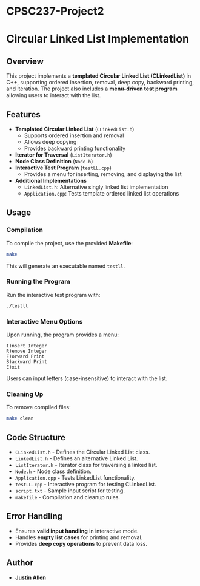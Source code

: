 # CPSC237-Project2
# Circular Linked List Implementation

## Overview
This project implements a **templated Circular Linked List (CLinkedList)** in C++, supporting ordered insertion, removal, deep copy, backward printing, and iteration. The project also includes a **menu-driven test program** allowing users to interact with the list.

## Features
- **Templated Circular Linked List** (`CLinkedList.h`)
  - Supports ordered insertion and removal
  - Allows deep copying
  - Provides backward printing functionality
- **Iterator for Traversal** (`ListIterator.h`)
- **Node Class Definition** (`Node.h`)
- **Interactive Test Program** (`testLL.cpp`)
  - Provides a menu for inserting, removing, and displaying the list
- **Additional Implementations**
  - `LinkedList.h`: Alternative singly linked list implementation
  - `Application.cpp`: Tests template ordered linked list operations

## Usage
### Compilation
To compile the project, use the provided **Makefile**:
```bash
make
```
This will generate an executable named `testll`.

### Running the Program
Run the interactive test program with:
```bash
./testll
```
### Interactive Menu Options
Upon running, the program provides a menu:
```
I)nsert Integer
R)emove Integer
F)orward Print
B)ackward Print
E)xit
```
Users can input letters (case-insensitive) to interact with the list.

### Cleaning Up
To remove compiled files:
```bash
make clean
```

## Code Structure
- `CLinkedList.h` - Defines the Circular Linked List class.
- `LinkedList.h` - Defines an alternative Linked List.
- `ListIterator.h` - Iterator class for traversing a linked list.
- `Node.h` - Node class definition.
- `Application.cpp` - Tests LinkedList functionality.
- `testLL.cpp` - Interactive program for testing CLinkedList.
- `script.txt` - Sample input script for testing.
- `makefile` - Compilation and cleanup rules.

## Error Handling
- Ensures **valid input handling** in interactive mode.
- Handles **empty list cases** for printing and removal.
- Provides **deep copy operations** to prevent data loss.

## Author
- **Justin Allen**
